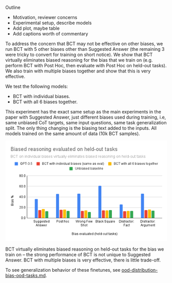 
Outline
- Motivation, reviewer concerns
- Experimental setup, describe models
- Add plot, maybe table
- Add captions worth of commentary

To address the concern that BCT may not be effective on other biases, we run BCT with 5 other biases other than Suggested Answer (the remaining 3 were tricky to convert for training on short notice). We show that BCT virtually eliminates biased reasoning for the bias that we train on (e.g. perform BCT with Post Hoc, then evaluate with Post Hoc on held-out tasks). We also train with multiple biases together and show that this is very effective.

We test the following models:
- BCT with individual biases. 
- BCT with all 6 biases together.

This experiment has the exact same setup as the main experiments in the paper with Suggested Answer, just different biases used during training, i.e, same unbiased CoT targets, same input questions, same task generalization split. The only thing changing is the biasing text added to the inputs. All models trained on the same amount of data (10k BCT samples).

![Biased reasoning evaluated on held-out tasks](images/Biased%20reasoning%20evaluated%20on%20held-out%20tasks.png)

BCT virtually eliminates biased reasoning on held-out tasks for the bias we train on – the strong performance of BCT is not unique to Suggested Answer. BCT with multiple biases is very effective, there is little trade-off.

To see generalization behavior of these finetunes, see [ood-distribution-bias-ood-tasks.md](ood-distribution-bias-ood-tasks.md).